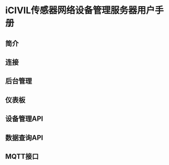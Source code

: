 # iCIVIL传感器网络设备管理服务器用户手册

## 简介

## 连接

## 后台管理

## 仪表板

## 设备管理API

## 数据查询API

## MQTT接口


<!--stackedit_data:
eyJoaXN0b3J5IjpbLTExMTkxODMyNjRdfQ==
-->